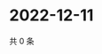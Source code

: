 # 2022-12-11

共 0 条

<!-- BEGIN WEIBO -->
<!-- 最后更新时间 Sun Dec 11 2022 06:00:38 GMT+0800 (China Standard Time) -->

<!-- END WEIBO -->
